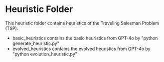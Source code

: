 # Heuristic Folder 
 
This heuristic folder contains heuristics of the Traveling Salesman Problem (TSP). 

- basic_heuristics contains the basic heuristics from GPT-4o by "python generate_heuristic.py"
- evolved_heuristics contains the evolved heuristics from GPT-4o by "python evolution_heuristic.py"
